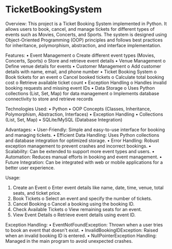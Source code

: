 # TicketBookingSystem

Overview:
This project is a Ticket Booking System implemented in Python. It allows users to book, cancel, and manage tickets for different types of events such as Movies, Concerts, and Sports. The system is designed using Object-Oriented Programming (OOP) principles and follows best practices for inheritance, polymorphism, abstraction, and interface implementation.

Features:
•	Event Management 
    o	Create different event types (Movies, Concerts, Sports)
    o	Store and retrieve event details
•	Venue Management 
    o	Define venue details for events
•	Customer Management 
    o	Add customer details with name, email, and phone number
•	Ticket Booking System 
    o	Book tickets for an event
    o	Cancel booked tickets
    o	Calculate total booking cost
    o	Retrieve available ticket count
•	Exception Handling 
    o	Handles invalid booking requests and missing event IDs
•	Data Storage 
    o	Uses Python collections (List, Set, Map) for data management
    o	Implements database connectivity to store and retrieve records
    
Technologies Used:
    •	Python
    •	OOP Concepts (Classes, Inheritance, Polymorphism, Abstraction, Interfaces)
    •	Exception Handling
    •	Collections (List, Set, Map)
    •	SQLite/MySQL (Database Integration)
    
Advantages:
    •	User-Friendly: Simple and easy-to-use interface for booking and managing tickets.
    •	Efficient Data Handling: Uses Python collections and database integration for optimized storage.
    •	Error Handling: Robust exception management to prevent crashes and incorrect bookings.
    •	Scalability: Can be extended to support more event types and users.
    •	Automation: Reduces manual efforts in booking and event management.
    •	Future Integration: Can be integrated with web or mobile applications for a better user experience.
    
Usage:
1.	Create an Event 
    o	Enter event details like name, date, time, venue, total seats, and ticket price.
2.	Book Tickets 
    o	Select an event and specify the number of tickets.
3.	Cancel Booking 
    o	Cancel a booking using the booking ID.
4.	Check Available Tickets 
    o	View remaining seats for an event.
5.	View Event Details 
    o	Retrieve event details using event ID.
  	
Exception Handling:
•	EventNotFoundException: Thrown when a user tries to book an event that doesn't exist.
•	InvalidBookingIDException: Raised when an invalid booking ID is entered.
•	NullPointerException Handling: Managed in the main program to avoid unexpected crashes.
